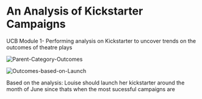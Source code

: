 # An Analysis of Kickstarter Campaigns
UCB Module 1- Performing analysis on Kickstarter to uncover trends on the outcomes of theatre plays

![Parent-Category-Outcomes](UCB-Mod1-Kickstarter-Analysis/Parent-Category-Outcomes.png)

![Outcomes-based-on-Launch](UCB-Mod1-Kickstarter-Analysis/Outcomes-based-on-Launch.png)

Based on the analysis: Louise should launch her kickstarter around the month of June since thats when the most sucessful campaigns are  
